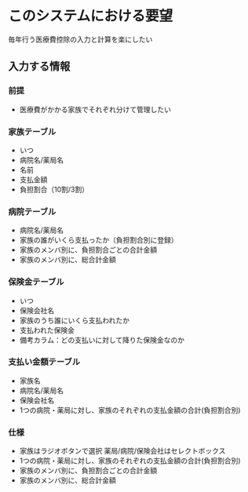 # このシステムにおける要望

毎年行う医療費控除の入力と計算を楽にしたい

## 入力する情報

### 前提

- 医療費がかかる家族でそれぞれ分けて管理したい

### 家族テーブル

- いつ
- 病院名/薬局名
- 名前
- 支払金額
- 負担割合（10割/3割）

### 病院テーブル

- 病院名/薬局名
- 家族の誰がいくら支払ったか（負担割合別に登録）
- 家族のメンバ別に、負担割合ごとの合計金額
- 家族のメンバ別に、総合計金額

### 保険金テーブル

- いつ
- 保険会社名
- 家族のうち誰にいくら支払われたか
- 支払われた保険金
- 備考カラム：どの支払いに対して降りた保険金なのか

### 支払い金額テーブル

- 家族名
- 病院名/薬局名
- 保険会社名
- 1つの病院・薬局に対し、家族のそれぞれの支払金額の合計(負担割合別)

### 仕様

- 家族はラジオボタンで選択 薬局/病院/保険会社はセレクトボックス
- 1つの病院・薬局に対し、家族のそれぞれの支払金額の合計(負担割合別)
- 家族のメンバ別に、負担割合ごとの合計金額
- 家族のメンバ別に、総合計金額